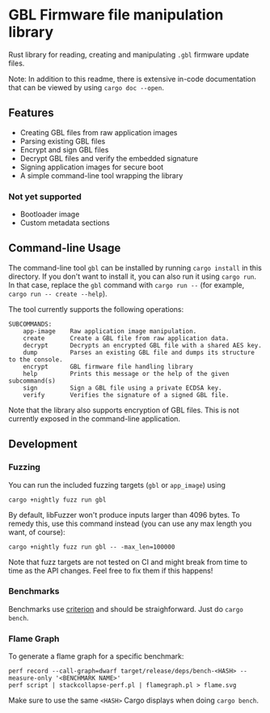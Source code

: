 # GBL Firmware file manipulation library

Rust library for reading, creating and manipulating `.gbl` firmware update
files.

Note: In addition to this readme, there is extensive in-code documentation that
can be viewed by using `cargo doc --open`.

## Features

* Creating GBL files from raw application images
* Parsing existing GBL files
* Encrypt and sign GBL files
* Decrypt GBL files and verify the embedded signature
* Signing application images for secure boot
* A simple command-line tool wrapping the library

### Not yet supported

* Bootloader image
* Custom metadata sections

## Command-line Usage

The command-line tool `gbl` can be installed by running `cargo install` in this
directory. If you don't want to install it, you can also run it using
`cargo run`. In that case, replace the `gbl` command with `cargo run --` (for
example, `cargo run -- create --help`).

The tool currently supports the following operations:

```
SUBCOMMANDS:
    app-image    Raw application image manipulation.
    create       Create a GBL file from raw application data.
    decrypt      Decrypts an encrypted GBL file with a shared AES key.
    dump         Parses an existing GBL file and dumps its structure to the console.
    encrypt      GBL firmware file handling library
    help         Prints this message or the help of the given subcommand(s)
    sign         Sign a GBL file using a private ECDSA key.
    verify       Verifies the signature of a signed GBL file.
```

Note that the library also supports encryption of GBL files. This is not
currently exposed in the command-line application.

## Development

### Fuzzing

You can run the included fuzzing targets (`gbl` or `app_image`) using

    cargo +nightly fuzz run gbl

By default, libFuzzer won't produce inputs larger than 4096 bytes. To remedy
this, use this command instead (you can use any max length you want, of course):

    cargo +nightly fuzz run gbl -- -max_len=100000

Note that fuzz targets are not tested on CI and might break from time to time as
the API changes. Feel free to fix them if this happens!

### Benchmarks

Benchmarks use [criterion](https://github.com/japaric/criterion.rs) and should
be straighforward. Just do `cargo bench`.

### Flame Graph

To generate a flame graph for a specific benchmark:

```
perf record --call-graph=dwarf target/release/deps/bench-<HASH> --measure-only '<BENCHMARK NAME>'
perf script | stackcollapse-perf.pl | flamegraph.pl > flame.svg
```

Make sure to use the same `<HASH>` Cargo displays when doing `cargo bench`.
